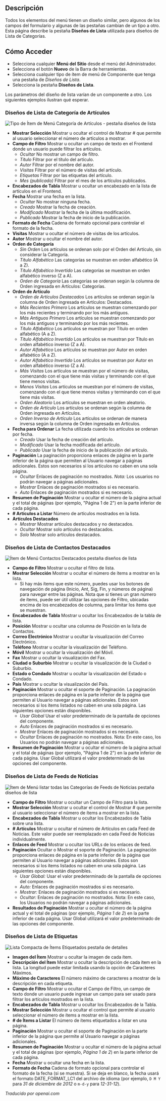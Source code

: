 <!-- Filename: Help6.x:Menu_Item_List_Layouts  / Display title: Dispositions de la Liste des Éléments de Menu -->

## Descripción

Todos los elementos del menú tienen un diseño similar, pero algunos de los campos del formulario y algunas de las pestañas cambian de un tipo a otro. Esta página describe la pestaña **Diseños de Lista** utilizada para diseños de Lista de Categorías.

## Cómo Acceder

* Selecciona cualquier **Menú del Sitio** desde el menú del Administrador.
* Selecciona el botón **Nuevo** de la Barra de herramientas.
* Selecciona cualquier tipo de ítem de menú de Componente que tenga una pestaña de *Diseños de Lista*.
* Selecciona la pestaña **Diseños de Lista**.

Los parámetros del diseño de lista varían de un componente a otro. Los siguientes ejemplos ilustran qué esperar.

### Diseños de Lista de Categoría de Artículos

![Tipo de Ítem de Menú Categoría de Artículos - pestaña diseños de lista](../../../es/images/menu-items/articles-category-list-list-layouts-tab.png)

- **Mostrar Selección** Mostrar u ocultar el control de Mostrar \# que permite al usuario seleccionar el número de artículos a mostrar.
- **Campo de Filtro** Mostrar u ocultar un campo de texto en el Frontend donde un usuario puede filtrar los artículos.
  - *Ocultar* No mostrar un campo de filtro.
  - *Título* Filtrar por el título del artículo.
  - *Autor* Filtrar por el nombre del autor.
  - *Visitas* Filtrar por el número de visitas del artículo.
  - *Etiquetas* Filtrar por las etiquetas del artículo.
  - *Mes (publicado)* Filtrar por el mes de los artículos publicados.
- **Encabezados de Tabla** Mostrar u ocultar un encabezado en la lista de artículos en el Frontend.
- **Fecha** Mostrar una fecha en la lista.
  - *Ocultar* No mostrar ninguna fecha.
  - *Creado* Mostrar la fecha de creación.
  - *Modificado* Mostrar la fecha de la última modificación.
  - *Publicado* Mostrar la fecha de inicio de la publicación.
- **Formato de Fecha** Cadena de formato opcional para controlar el formato de la fecha.
- **Visitas** Mostrar u ocultar el número de visitas de los artículos.
- **Autor** Mostrar u ocultar el nombre del autor.
- **Orden de Categoría**
  - *Sin Orden* Los artículos se ordenan solo por el Orden del Artículo, sin considerar la Categoría.
  - *Título Alfabético* Las categorías se muestran en orden alfabético (A a Z).
  - *Título Alfabético Invertido* Las categorías se muestran en orden alfabético inverso (Z a A).
  - *Orden de Categoría* Las categorías se ordenan según la columna de Orden ingresada en Artículos: Categorías.
- **Orden de Artículo**
  - *Orden de Artículos Destacados* Los artículos se ordenan según la columna de Orden ingresada en Artículos: Destacados.
  - *Más Recientes Primero* Los artículos se muestran comenzando por los más recientes y terminando por los más antiguos.
  - *Más Antiguos Primero* Los artículos se muestran comenzando por los más antiguos y terminando por los más recientes.
  - *Título Alfabético* Los artículos se muestran por Título en orden alfabético (A a Z).
  - *Título Alfabético Invertido* Los artículos se muestran por Título en orden alfabético inverso (Z a A).
  - *Autor Alfabético* Los artículos se muestran por Autor en orden alfabético (A a Z).
  - *Autor Alfabético Invertido* Los artículos se muestran por Autor en orden alfabético inverso (Z a A).
  - *Más Visitas* Los artículos se muestran por el número de visitas, comenzando con el que tiene más visitas y terminando con el que tiene menos visitas.
  - *Menos Visitas* Los artículos se muestran por el número de visitas, comenzando con el que tiene menos visitas y terminando con el que tiene más visitas.
  - *Orden Aleatorio* Los artículos se muestran en orden aleatorio.
  - *Orden de Artículo* Los artículos se ordenan según la columna de Orden ingresada en Artículos.
  - *Orden Inverso de Artículo* Los artículos se ordenan de manera inversa según la columna de Orden ingresada en Artículos.
- **Fecha para Ordenar** La fecha utilizada cuando los artículos se ordenan por fecha.
  - *Creado* Usar la fecha de creación del artículo.
  - *Modificado* Usar la fecha modificada del artículo.
  - *Publicado* Usar la fecha de inicio de la publicación del artículo.
- **Paginación** La paginación proporciona enlaces de página en la parte inferior de la página que permiten al Usuario navegar a páginas adicionales. Estos son necesarios si los artículos no caben en una sola página.
  - *Ocultar* Enlaces de paginación no mostrados. *Nota:* Los usuarios no podrán navegar a páginas adicionales.
  - *Mostrar* Enlaces de paginación mostrados si es necesario.
  - *Auto* Enlaces de paginación mostrados si es necesario.
- **Resumen de Paginación** Mostrar u ocultar el número de la página actual y el total de páginas (por ejemplo, "Página 1 de 2") en la parte inferior de cada página.
- **\# Artículos a Listar** Número de artículos mostrados en la lista.
- **Artículos Destacados**
  - *Mostrar* Mostrar artículos destacados y no destacados.
  - *Ocultar* Mostrar solo artículos no destacados.
  - *Solo* Mostrar solo artículos destacados.

### Diseños de Lista de Contactos Destacados

![Ítem de Menú Contactos Destacados pestaña diseños de lista](../../../es/images/menu-items/contacts-featured-contacts-list-layouts-tab.png)

- **Campo de Filtro** Mostrar u ocultar el filtro de lista.
- **Mostrar Selección** Mostrar u ocultar el número de ítems a mostrar en la lista.
  - Si hay más ítems que este número, puedes usar los botones de navegación de página (Inicio, Ant, Sig, Fin, y números de página) para navegar entre las páginas. Nota que si tienes un gran número de ítems, puede ser útil utilizar las opciones de Filtro, ubicadas encima de los encabezados de columna, para limitar los ítems que se muestran.
- **Encabezados de Tabla** Mostrar u ocultar los Encabezados de la tabla de lista.
- **Posición** Mostrar u ocultar una columna de Posición en la lista de Contactos.
- **Correo Electrónico** Mostrar u ocultar la visualización del Correo Electrónico.
- **Teléfono** Mostrar u ocultar la visualización del Teléfono.
- **Móvil** Mostrar u ocultar la visualización del Móvil.
- **Fax** Mostrar u ocultar la visualización del Fax.
- **Ciudad o Suburbio** Mostrar u ocultar la visualización de la Ciudad o Suburbio.
- **Estado o Condado** Mostrar u ocultar la visualización del Estado o Condado.
- **País** Mostrar u ocultar la visualización del País.
- **Paginación** Mostrar u ocultar el soporte de Paginación. La paginación proporciona enlaces de página en la parte inferior de la página que permiten al Usuario navegar a páginas adicionales. Estos son necesarios si los ítems listados no caben en una sola página.
    Las siguientes opciones están disponibles.
    - *Usar Global* Usar el valor predeterminado de la pantalla de opciones del componente.
    - *Auto* Enlaces de paginación mostrados si es necesario.
    - *Mostrar* Enlaces de paginación mostrados si es necesario.
    - *Ocultar* Enlaces de paginación no mostrados. Nota: En este caso, los Usuarios no podrán navegar a páginas adicionales.
- **Resumen de Paginación** Mostrar u ocultar el número de la página actual y el total de páginas (por ejemplo, "Página 1 de 2") en la parte inferior de cada página. Usar Global utilizará el valor predeterminado de las opciones del componente.

### Diseños de Lista de Feeds de Noticias

![Ítem de Menú listar todas las Categorías de Feeds de Noticias pestaña diseños de lista](../../../es/images/menu-items/news-feeds-list-all-categories-tree-list-layouts-tab.png)

- **Campo de Filtro** Mostrar u ocultar un Campo de Filtro para la lista.
- **Mostrar Selección** Mostrar u ocultar el control de Mostrar \# que permite al usuario seleccionar el número de ítems a mostrar en la lista.
- **Encabezados de Tabla** Mostrar u ocultar los Encabezados de Tabla sobre una lista.
- **\# Artículos** Mostrar u ocultar el número de Artículos en cada Feed de Noticias. Este valor puede ser reemplazado en cada Feed de Noticias individualmente.
- **Enlaces de Feed** Mostrar u ocultar los URLs de los enlaces de feed.
- **Paginación** Ocultar o Mostrar el soporte de Paginación. La paginación proporciona enlaces de página en la parte inferior de la página que permiten al Usuario navegar a páginas adicionales. Estos son necesarios si los ítems listados no caben en una sola página.
    Las siguientes opciones están disponibles.
    - *Usar Global:* Usar el valor predeterminado de la pantalla de opciones del componente.
    - *Auto:* Enlaces de paginación mostrados si es necesario.
    - *Mostrar:* Enlaces de paginación mostrados si es necesario.
    - *Ocultar:* Enlaces de paginación no mostrados. Nota: En este caso, los Usuarios no podrán navegar a páginas adicionales.
- **Resultados de Paginación** Mostrar u ocultar el número de la página actual y el total de páginas (por ejemplo, *Página 1 de 2*) en la parte inferior de cada página. Usar Global utilizará el valor predeterminado de las opciones del componente.

### Diseños de Lista de Etiquetas

![Lista Compacta de Ítems Etiquetados pestaña de detalles](../../../es/images/menu-items/tags-compact-list-of-tagged-items-list-layouts-tab.png)

- **Imagen del Ítem** Mostrar u ocultar la imagen de cada ítem.
- **Descripción del Ítem** Mostrar u ocultar la descripción de cada ítem en la lista. La longitud puede estar limitada usando la opción de Caracteres Máximos.
- **Máximo de Caracteres** El número máximo de caracteres a mostrar de la descripción en cada etiqueta.
- **Campo de Filtro** Mostrar u ocultar el Campo de Filtro, un campo de texto donde un usuario puede ingresar un campo para ser usado para filtrar los artículos mostrados en la lista.
- **Encabezados de Tabla** Mostrar u ocultar los Encabezados de la Tabla.
- **Mostrar Selección** Mostrar u ocultar el control que permite al usuario seleccionar el número de ítems a mostrar en la lista.
- **\# de Ítems a Listar** El número de ítems etiquetados a listar en una página.
- **Paginación** Mostrar u ocultar el soporte de Paginación en la parte inferior de la página que permite al Usuario navegar a páginas adicionales.
- **Resumen de Paginación** Mostrar u ocultar el número de la página actual y el total de páginas (por ejemplo, *Página 1 de 2*) en la parte inferior de cada página.
- **Fecha** Mostrar u ocultar una fecha en la lista.
- **Formato de Fecha** Cadena de formato opcional para controlar el formato de la fecha (si se muestra). Si se deja en blanco, la fecha usará el formato DATE_FORMAT_LC1 del archivo de idioma (por ejemplo, `D M Y` para *31 de diciembre de 2012* o `m-d-y` para *12-31-12*).

*Traducido por openai.com*
